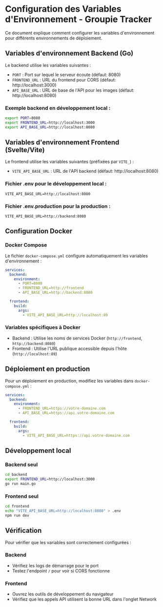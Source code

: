 # Configuration des Variables d'Environnement - Groupie Tracker

Ce document explique comment configurer les variables d'environnement pour différents environnements de déploiement.

## Variables d'environnement Backend (Go)

Le backend utilise les variables suivantes :

- `PORT` : Port sur lequel le serveur écoute (défaut: 8080)
- `FRONTEND_URL` : URL du frontend pour CORS (défaut: http://localhost:3000)
- `API_BASE_URL` : URL de base de l'API pour les images (défaut: http://localhost:8080)

### Exemple backend en développement local :

```bash
export PORT=8080
export FRONTEND_URL=http://localhost:3000
export API_BASE_URL=http://localhost:8080
```

## Variables d'environnement Frontend (Svelte/Vite)

Le frontend utilise les variables suivantes (préfixées par `VITE_`) :

- `VITE_API_BASE_URL` : URL de l'API backend (défaut: http://localhost:8080)

### Fichier .env pour le développement local :

```env
VITE_API_BASE_URL=http://localhost:8080
```

### Fichier .env.production pour la production :

```env
VITE_API_BASE_URL=http://backend:8080
```

## Configuration Docker

### Docker Compose

Le fichier `docker-compose.yml` configure automatiquement les variables d'environnement :

```yaml
services:
  backend:
    environment:
      - PORT=8080
      - FRONTEND_URL=http://frontend
      - API_BASE_URL=http://backend:8080

  frontend:
    build:
      args:
        - VITE_API_BASE_URL=http://localhost:89
```

### Variables spécifiques à Docker

- Backend : Utilise les noms de services Docker (`http://frontend`, `http://backend:8080`)
- Frontend : Utilise l'URL publique accessible depuis l'hôte (`http://localhost:89`)

## Déploiement en production

Pour un déploiement en production, modifiez les variables dans `docker-compose.yml` :

```yaml
services:
  backend:
    environment:
      - FRONTEND_URL=https://votre-domaine.com
      - API_BASE_URL=https://api.votre-domaine.com

  frontend:
    build:
      args:
        - VITE_API_BASE_URL=https://api.votre-domaine.com
```

## Développement local

### Backend seul

```bash
cd backend
export FRONTEND_URL=http://localhost:3000
go run main.go
```

### Frontend seul

```bash
cd frontend
echo "VITE_API_BASE_URL=http://localhost:8080" > .env
npm run dev
```

## Vérification

Pour vérifier que les variables sont correctement configurées :

### Backend

- Vérifiez les logs de démarrage pour le port
- Testez l'endpoint `/` pour voir si CORS fonctionne

### Frontend

- Ouvrez les outils de développement du navigateur
- Vérifiez que les appels API utilisent la bonne URL dans l'onglet Network
